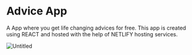 # Advice App
A App where you get life changing advices for free. This app is created using REACT and hosted with the help of NETLIFY hosting services.

<img src="https://i.ibb.co/12Xzc55/Untitled.jpg" alt="Untitled" border="0">
